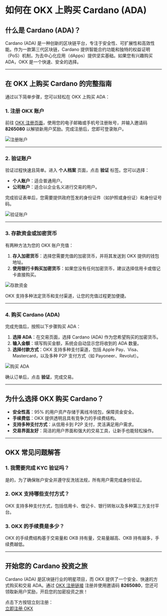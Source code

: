 # 如何在 OKX 上购买 Cardano (ADA)



## 什么是 Cardano (ADA)？

Cardano (ADA) 是一种创新的区块链平台，专注于安全性、可扩展性和高效性能。作为一款第三代区块链，Cardano 提供智能合约功能和独特的权益证明（PoS）机制，为去中心化应用（dApps）提供坚实基础。如果您有兴趣购买 ADA，OKX 是一个快速、安全的选择。

---

## 在 OKX 上购买 Cardano 的完整指南

通过以下简单步骤，您可以轻松在 OKX 上购买 ADA：

### 1. 注册 OKX 账户

前往 [OKX 注册页面](https://bit.ly/OKXe)，使用您的电子邮箱或手机号注册账号，并输入邀请码 **8265080** 以解锁新用户奖励。完成注册后，您即可登录账户。

![注册账户](https://coinkickoff.com/wp-content/uploads/okx-sign-up.png)

---

### 2. 验证账户

验证过程快速且简单。进入 **个人档案** 页面，点击 **验证** 标签。您可以选择：
- **个人账户**：适合普通用户。
- **公司账户**：适合以企业名义进行交易的用户。

完成验证表单后，您需要提供政府签发的身份证件（如护照或身份证）和身份证号码。

![验证账户](https://coinkickoff.com/wp-content/uploads/okx-verif.png)

---

### 3. 存款资金或加密货币

有两种方法为您的 OKX 账户充值：
1. **存入加密货币**：选择您需要充值的加密货币，并将其发送到 OKX 提供的钱包地址。
2. **使用银行卡购买加密货币**：如果您没有任何加密货币，建议选择信用卡或借记卡直接购买。

![存款资金](https://coinkickoff.com/wp-content/uploads/okx-verif-1.png)

OKX 支持多种法定货币和支付渠道，让您的充值过程更加便捷。

---

### 4. 购买 Cardano (ADA)

完成充值后，按照以下步骤购买 ADA：
1. **选择 ADA**：在交易页面，选择 Cardano (ADA) 作为您希望购买的加密货币。
2. **输入金额**：填写购买金额，系统会自动显示您将收到的 ADA 数量。
3. **选择付款方式**：OKX 支持多种支付渠道，包括 Apple Pay、Visa、Mastercard，以及多种 P2P 支付方式（如 Payoneer、Revolut）。

![购买 ADA](https://coinkickoff.com/wp-content/uploads/buydogeend.png)

确认订单后，点击 **验证**，完成交易。

---

## 为什么选择 OKX 购买 Cardano？

- **安全性高**：95% 的用户资产存储于离线冷钱包，保障资金安全。
- **手续费低**：OKX 提供透明且具有竞争力的手续费结构。
- **支持多种支付方式**：从信用卡到 P2P 支付，灵活满足用户需求。
- **交易界面友好**：简洁的用户界面和强大的交易工具，让新手也能轻松操作。

---

## OKX 常见问题解答

### 1. 我需要完成 KYC 验证吗？
是的，为了确保账户安全并遵守反洗钱法规，所有用户需完成身份验证。

### 2. OKX 支持哪些支付方式？
OKX 支持多种支付方式，包括信用卡、借记卡、银行转账以及多种第三方支付平台。

### 3. OKX 的手续费是多少？
OKX 的手续费结构基于交易量和 OKB 持有量，交易量越高、OKB 持有越多，手续费越低。

---

## 开始您的 Cardano 投资之旅

Cardano (ADA) 是区块链行业的明星项目，而 OKX 提供了一个安全、快速的方式购买和交易 ADA。通过 [OKX 注册链接](https://bit.ly/OKXe) 注册并使用邀请码 **8265080**，您还可领取新用户奖励，开启您的加密投资之旅！

点击下方按钮立刻注册：  
[立即注册 OKX](https://bit.ly/OKXe)
